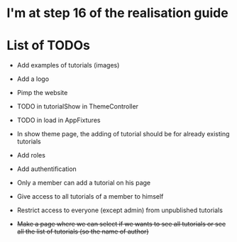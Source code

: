 # I'm at step 16 of the realisation guide

# List of TODOs

- Add examples of tutorials (images)

- Add a logo

- Pimp the website

- TODO in tutorialShow in ThemeController

- TODO in load in AppFixtures

- In show theme page, the adding of tutorial should be for already existing tutorials

- Add roles

- Add authentification

- Only a member can add a tutorial on his page

- Give access to all tutorials of a member to himself

- Restrict access to everyone (except admin) from unpublished tutorials

- ~~Make a page where we can select if we wants to see all tutorials or see all the list of tutorials (so the name of author)~~

